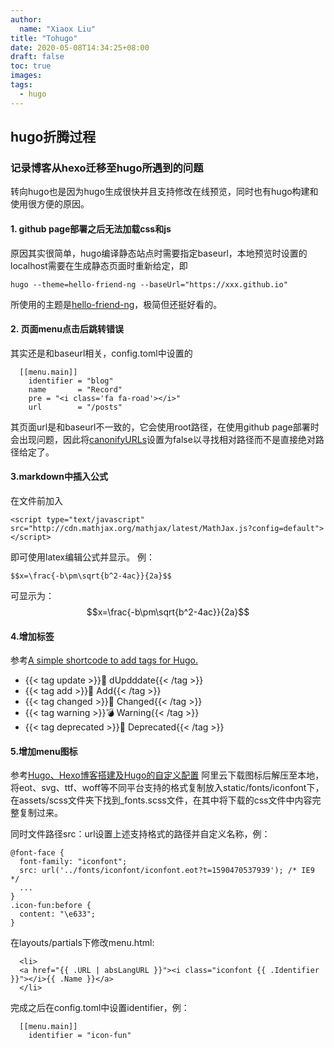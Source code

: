 ```yaml
---
author:
  name: "Xiaox Liu"
title: "Tohugo"
date: 2020-05-08T14:34:25+08:00
draft: false
toc: true
images:
tags:
  - hugo
---
```

<script type="text/javascript" src="http://cdn.mathjax.org/mathjax/latest/MathJax.js?config=default"></script>
## hugo折腾过程

### 记录博客从hexo迁移至hugo所遇到的问题

转向hugo也是因为hugo生成很快并且支持修改在线预览，同时也有hugo构建和使用很方便的原因。



#### 1. github page部署之后无法加载css和js
原因其实很简单，hugo编译静态站点时需要指定baseurl，本地预览时设置的localhost需要在生成静态页面时重新给定，即
```
hugo --theme=hello-friend-ng --baseUrl="https://xxx.github.io"
```

所使用的主题是[hello-friend-ng](https://github.com/rhazdon/hugo-theme-hello-friend-ng/)，极简但还挺好看的。
#### 2. 页面menu点击后跳转错误
其实还是和baseurl相关，config.toml中设置的
```
  [[menu.main]]
    identifier = "blog"
    name       = "Record"
    pre = "<i class='fa fa-road'></i>"
    url        = "/posts"
```
其页面url是和baseurl不一致的，它会使用root路径，在使用github page部署时会出现问题，因此将[canonifyURLs](https://gohugo.io/getting-started/configuration/#all-configuration-settings)设置为false以寻找相对路径而不是直接绝对路径给定了。

#### 3.markdown中插入公式

在文件前加入
```
<script type="text/javascript" src="http://cdn.mathjax.org/mathjax/latest/MathJax.js?config=default"></script>
```
即可使用latex编辑公式并显示。
例：
```
$$x=\frac{-b\pm\sqrt{b^2-4ac}}{2a}$$
```
可显示为：
$$x=\frac{-b\pm\sqrt{b^2-4ac}}{2a}$$

#### 4.增加标签
参考[A simple shortcode to add tags for Hugo.](https://github.com/kazukyakayashi/Hugo-Tag-Shortcode)

- {{< tag update >}}🎊 dUpdddate{{< /tag >}}
- {{< tag add >}}🎉 Add{{< /tag >}}
- {{< tag changed >}}🔩 Changed{{< /tag >}} 
- {{< tag warning >}}💣 Warning{{< /tag >}}
- {{< tag deprecated >}}👻 Deprecated{{< /tag >}} 

#### 5.增加menu图标
参考[Hugo、Hexo博客搭建及Hugo的自定义配置](https://blog.csdn.net/qq_37908043/article/details/93350094)
阿里云下载图标后解压至本地，将eot、svg、ttf、woff等不同平台支持的格式复制放入static/fonts/iconfont下，在assets/scss文件夹下找到_fonts.scss文件，在其中将下载的css文件中内容完整复制过来。

同时文件路径src：url设置上述支持格式的路径并自定义名称，例：
```
@font-face {
  font-family: "iconfont";
  src: url('../fonts/iconfont/iconfont.eot?t=1590470537939'); /* IE9 */
  ...
}
.icon-fun:before {
  content: "\e633";
}
```

在layouts/partials下修改menu.html:
```
  <li>
  <a href="{{ .URL | absLangURL }}"><i class="iconfont {{ .Identifier }}"></i>{{ .Name }}</a>
  </li>
```
完成之后在config.toml中设置identifier，例：
```
  [[menu.main]]
    identifier = "icon-fun"
```